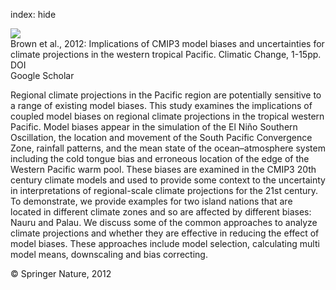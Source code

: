index: hide

<div class="Citation">
    <div class="Citation-thumb CitationThumb-linked"  data-href="https://doi.org/10.1007/s10584-012-0603-5">
      <img src="https://static.claimspace.cloud/climate-study-static/refs/thumbs/14/Brown_et_al_2012-thumb.png" />
    </div>

  <div class="Citation-body">
    <div class="Citation-text">Brown et al., 2012: Implications of CMIP3 model biases and uncertainties for climate projections in the western tropical Pacific. <span class="Article-journal">Climatic Change, </span><span class="Article-volume"></span>1-15pp.</div>
    <div class="Citation-links">
      <div class="CitationLink" data-href="https://doi.org/10.1007/s10584-012-0603-5">
        <div class="CitationLink-icon CitationLink-Doi"></div>
        <div class="CitationLink-text">DOI</div>
      </div>
      <div class="CitationLink" data-href="https://scholar.google.com/scholar?q=10.1007/s10584-012-0603-5">
        <div class="CitationLink-icon CitationLink-Scholar"></div>
        <div class="CitationLink-text">Google Scholar</div>
      </div>
    </div>
  </div>
</div>

Regional climate projections in the Pacific region are potentially sensitive to a range of existing model biases. This study examines the implications of coupled model biases on regional climate projections in the tropical western Pacific. Model biases appear in the simulation of the El Niño Southern Oscillation, the location and movement of the South Pacific Convergence Zone, rainfall patterns, and the mean state of the ocean–atmosphere system including the cold tongue bias and erroneous location of the edge of the Western Pacific warm pool. These biases are examined in the CMIP3 20th century climate models and used to provide some context to the uncertainty in interpretations of regional-scale climate projections for the 21st century. To demonstrate, we provide examples for two island nations that are located in different climate zones and so are affected by different biases: Nauru and Palau. We discuss some of the common approaches to analyze climate projections and whether they are effective in reducing the effect of model biases. These approaches include model selection, calculating multi model means, downscaling and bias correcting.

<div class="Citation-copy">
&copy; Springer Nature, 2012
</div>